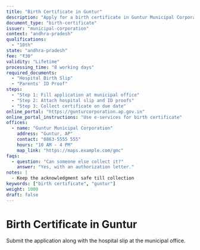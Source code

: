 ```yaml
---
title: "Birth Certificate in Guntur"
description: "Apply for a birth certificate in Guntur Municipal Corporation"
document_type: "birth-certificate"
issuer: "municipal-corporation"
context: "andhra-pradesh"
qualifications:
  - "10th"
state: "andhra-pradesh"
fee: "₹30"
validity: "Lifetime"
processing_time: "8 working days"
required_documents:
  - "Hospital Birth Slip"
  - "Parents' ID Proof"
steps:
  - "Step 1: Fill application at municipal office"
  - "Step 2: Attach hospital slip and ID proofs"
  - "Step 3: Collect certificate on due date"
online_portal: "https://gunturcorporation.ap.gov.in"
online_portal_instructions: "Use e-services for birth certificate"
offices:
  - name: "Guntur Municipal Corporation"
    address: "Guntur, AP"
    contact: "0863-5555 555"
    hours: "10 AM - 4 PM"
    map_link: "https://maps.example.com/gmc"
faqs:
  - question: "Can someone else collect it?"
    answer: "Yes, with an authorization letter."
notes: |
  - Keep the acknowledgment safe till collection
keywords: ["birth certificate", "guntur"]
weight: 1000
draft: false
---
```


# Birth Certificate in Guntur

Submit the application along with the hospital slip at the municipal office.
